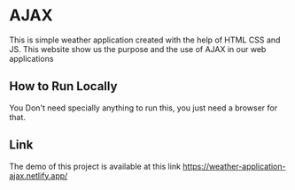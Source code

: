 # AJAX
This is simple weather application created with the help of HTML CSS and JS. This website show us the purpose and the use of AJAX in our web applications
## How to Run Locally
You Don't need specially anything to run this, you just need a browser for that.
## Link 
The demo of this project is available at this link
https://weather-application-ajax.netlify.app/
